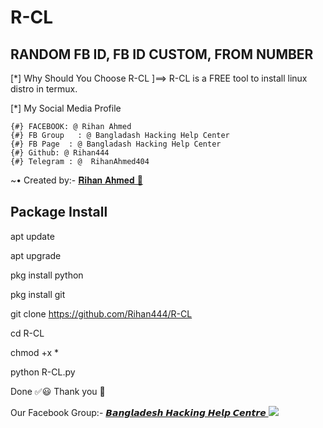 # R-CL
## RANDOM FB ID, FB ID CUSTOM, FROM NUMBER

[*] Why Should You Choose R-CL
]==> R-CL is a FREE tool to install linux distro in termux. 

[*] My Social Media Profile

    {#} FACEBOOK: @ Rihan Ahmed
    {#} FB Group   : @ Bangladash Hacking Help Center
    {#} FB Page  : @ Bangladash Hacking Help Center
    {#} Github: @ Rihan444
    {#} Telegram : @  RihanAhmed404



<!DOCTYPE html>
<html>
</head>
<body>
<P>      ~• Created by:- <a href="https://m.me/white.hat.hacker.Rihan" target="_blank"> 𝐑𝐢𝐡𝐚𝐧 𝐀𝐡𝐦𝐞𝐝 🔰 </a>
</body>
</html>

## Package Install 

apt update

apt upgrade

pkg install python

pkg install git

git clone https://github.com/Rihan444/R-CL

cd R-CL

chmod +x *

python R-CL.py

Done ✅😃 Thank you 💓

<!DOCTYPE html>
<html>
</head>
<body>
<P> Our Facebook Group:- <a href="https://facebook.com/groups/3749151271810746/" target="_blank"> 𝘽𝙖𝙣𝙜𝙡𝙖𝙙𝙚𝙨𝙝 𝙃𝙖𝙘𝙠𝙞𝙣𝙜 𝙃𝙚𝙡𝙥 𝘾𝙚𝙣𝙩𝙧𝙚 </a>
</body>
</html>



<!DOCTYPE html>
<html>
<head>
<body>
   <img src="https://64.media.tumblr.com/2f9078aae8e13dbe2bf1992ef67d98ff/7653f28cae22ed4d-09/s540x810/3535be5e0321582cc9aa43437803d14f5729ce6a.png" />
</body>
</html>
